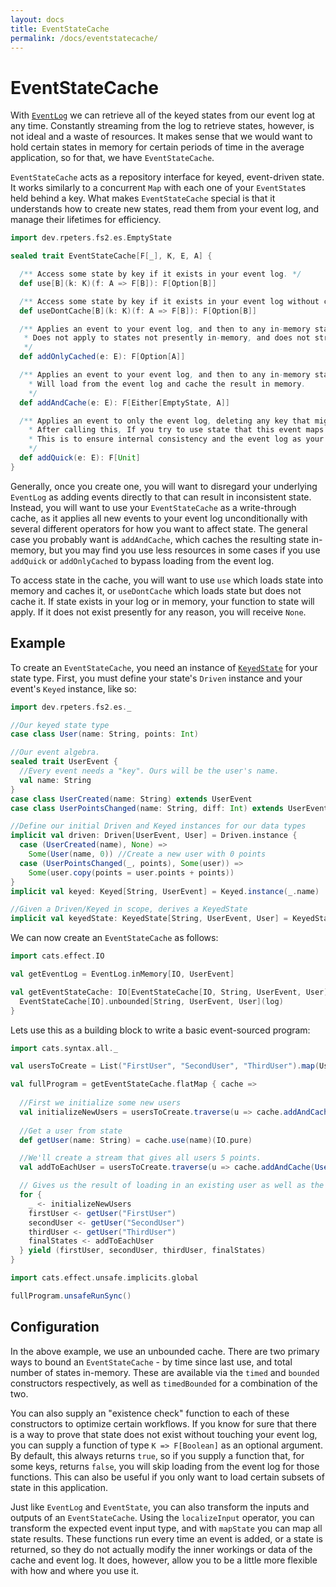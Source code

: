 ```yaml
---
layout: docs
title: EventStateCache
permalink: /docs/eventstatecache/
---
```

# EventStateCache
With [`EventLog`](eventlog/) we can retrieve all of the keyed states from our event log at any time.
Constantly streaming from the log to retrieve states, however, is not ideal and a waste of resources.
It makes sense that we would want to hold certain states in memory for certain periods of time in the average application, so for that, we have `EventStateCache`.

`EventStateCache` acts as a repository interface for keyed, event-driven state.
It works similarly to a concurrent `Map` with each one of your `EventState`s held behind a key.
What makes `EventStateCache` special is that it understands how to create new states, read them from your event log, and manage their lifetimes for efficiency.

```scala mdoc:compile-only
import dev.rpeters.fs2.es.EmptyState

sealed trait EventStateCache[F[_], K, E, A] {

  /** Access some state by key if it exists in your event log. */
  def use[B](k: K)(f: A => F[B]): F[Option[B]]

  /** Access some state by key if it exists in your event log without caching it. */
  def useDontCache[B](k: K)(f: A => F[B]): F[Option[B]]

  /** Applies an event to your event log, and then to any in-memory states.
   * Does not apply to states not presently in-memory, and does not stream from your event log.
   */
  def addOnlyCached(e: E): F[Option[A]]

  /** Applies an event to your event log, and then to any in-memory states.
    * Will load from the event log and cache the result in memory.
    */
  def addAndCache(e: E): F[Either[EmptyState, A]]

  /** Applies an event to only the event log, deleting any key that might have matched the event from your cache.
    * After calling this, If you try to use state that this event maps to, you will reload state from the event log on the next access.
    * This is to ensure internal consistency and the event log as your source of truth.
    */
  def addQuick(e: E): F[Unit]
}
```

Generally, once you create one, you will want to disregard your underlying `EventLog` as adding events directly to that can result in inconsistent state.
Instead, you will want to use your `EventStateCache` as a write-through cache, as it applies all new events to your event log unconditionally with several different operators for how you want to affect state.
The general case you probably want is `addAndCache`, which caches the resulting state in-memory, but you may find you use less resources in some cases if you use `addQuick` or `addOnlyCached` to bypass loading from the event log.

To access state in the cache, you will want to use `use` which loads state into memory and caches it, or `useDontCache` which loads state but does not cache it.
If state exists in your log or in memory, your function to state will apply.
If it does not exist presently for any reason, you will receive `None`.

## Example
To create an `EventStateCache`, you need an instance of [`KeyedState`](typeclasses/keyedstate/) for your state type.
First, you must define your state's `Driven` instance and your event's `Keyed` instance, like so:
```scala mdoc:silent
import dev.rpeters.fs2.es._

//Our keyed state type
case class User(name: String, points: Int)

//Our event algebra.
sealed trait UserEvent {
  //Every event needs a "key". Ours will be the user's name.
  val name: String
}
case class UserCreated(name: String) extends UserEvent
case class UserPointsChanged(name: String, diff: Int) extends UserEvent

//Define our initial Driven and Keyed instances for our data types
implicit val driven: Driven[UserEvent, User] = Driven.instance {
  case (UserCreated(name), None) =>
    Some(User(name, 0)) //Create a new user with 0 points
  case (UserPointsChanged(_, points), Some(user)) =>
    Some(user.copy(points = user.points + points))
}
implicit val keyed: Keyed[String, UserEvent] = Keyed.instance(_.name)

//Given a Driven/Keyed in scope, derives a KeyedState
implicit val keyedState: KeyedState[String, UserEvent, User] = KeyedState.from(driven, keyed)
```

We can now create an `EventStateCache` as follows:
```scala mdoc:silent
import cats.effect.IO

val getEventLog = EventLog.inMemory[IO, UserEvent]

val getEventStateCache: IO[EventStateCache[IO, String, UserEvent, User]] = getEventLog.flatMap { log =>
  EventStateCache[IO].unbounded[String, UserEvent, User](log) 
}
```

Lets use this as a building block to write a basic event-sourced program:
```scala mdoc:silent
import cats.syntax.all._

val usersToCreate = List("FirstUser", "SecondUser", "ThirdUser").map(UserCreated.apply)

val fullProgram = getEventStateCache.flatMap { cache =>
  
  //First we initialize some new users
  val initializeNewUsers = usersToCreate.traverse(u => cache.addAndCache(UserCreated(u.name)))
  
  //Get a user from state
  def getUser(name: String) = cache.use(name)(IO.pure)

  //We'll create a stream that gives all users 5 points.
  val addToEachUser = usersToCreate.traverse(u => cache.addAndCache(UserPointsChanged(u.name, 5)))

  // Gives us the result of loading in an existing user as well as the result of applying events to all of our new users.
  for {
    _ <- initializeNewUsers
    firstUser <- getUser("FirstUser")
    secondUser <- getUser("SecondUser")
    thirdUser <- getUser("ThirdUser")
    finalStates <- addToEachUser
  } yield (firstUser, secondUser, thirdUser, finalStates)
}
```
```scala mdoc
import cats.effect.unsafe.implicits.global

fullProgram.unsafeRunSync()
```

## Configuration
In the above example, we use an unbounded cache.
There are two primary ways to bound an `EventStateCache` - by time since last use, and total number of states in-memory.
These are available via the `timed` and `bounded` constructors respectively, as well as `timedBounded` for a combination of the two.

You can also supply an "existence check" function to each of these constructors to optimize certain workflows.
If you know for sure that there is a way to prove that state does not exist without touching your event log, you can supply a function of type `K => F[Boolean]` as an optional argument.
By default, this always returns `true`, so if you supply a function that, for some keys, returns `false`, you will skip loading from the event log for those functions.
This can also be useful if you only want to load certain subsets of state in this application.

Just like `EventLog` and `EventState`, you can also transform the inputs and outputs of an `EventStateCache`.
Using the `localizeInput` operator, you can transform the expected event input type, and with `mapState` you can map all state results.
These functions run every time an event is added, or a state is returned, so they do not actually modify the inner workings or data of the cache and event log.
It does, however, allow you to be a little more flexible with how and where you use it.